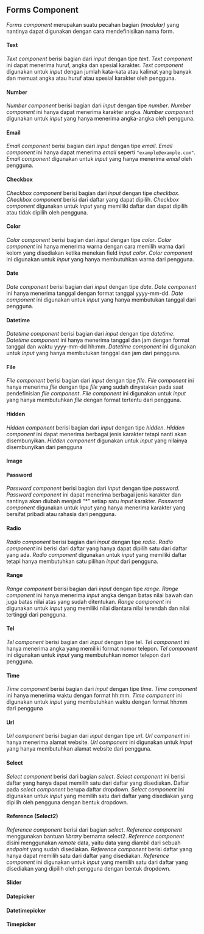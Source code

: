 ## Forms Component  
  
*Forms component* merupakan suatu pecahan bagian *(modular)* yang nantinya dapat digunakan dengan cara mendefinisikan nama form.  
  
#### Text  
  
*Text component* berisi bagian dari *input* dengan tipe *text*. *Text component* ini dapat menerima huruf, angka dan spesial karakter. *Text component* digunakan untuk *input* dengan jumlah kata-kata atau kalimat yang banyak dan memuat angka atau huruf atau spesial karakter oleh pengguna.
  
#### Number  
  
*Number component* berisi bagian dari *input* dengan tipe *number*. *Number component* ini hanya dapat menerima karakter angka. *Number component* digunakan untuk *input* yang hanya menerima angka-angka oleh pengguna.
  
#### Email  
  
*Email component* berisi bagian dari *input* dengan tipe *email*. *Email component* ini hanya dapat menerima *email* seperti `"example@example.com"`. *Email component* digunakan untuk *input* yang hanya menerima *email* oleh pengguna.
  
#### Checkbox  
  
*Checkbox component* berisi bagian dari *input* dengan tipe *checkbox*. *Checkbox component* berisi dari daftar yang dapat dipilih. *Checkbox component* digunakan untuk *input* yang memiliki daftar dan dapat dipilih atau tidak dipilih oleh pengguna.
  
#### Color  
  
*Color component* berisi bagian dari *input* dengan tipe *color*. *Color component* ini hanya menerima warna dengan cara memilih warna dari kolom yang disediakan ketika menekan field *input color*. *Color component* ini digunakan untuk *input* yang hanya membutuhkan warna dari pengguna. 
  
#### Date  
  
*Date component* berisi bagian dari *input* dengan tipe *date*. *Date component* ini hanya menerima tanggal dengan format tanggal yyyy-mm-dd. *Date component* ini digunakan untuk *input* yang hanya membutukan tanggal dari pengguna. 
  
#### Datetime  
  
*Datetime component* berisi bagian dari *input* dengan tipe *datetime*. *Datetime component* ini hanya menerima tanggal dan jam dengan format tanggal dan waktu yyyy-mm-dd hh:mm. *Datetime component* ini digunakan untuk *input* yang hanya membutukan tanggal dan jam dari pengguna. 
  
#### File  
  
*File component* berisi bagian dari *input* dengan tipe *file*. *File component* ini hanya menerima *file* dengan tipe *file* yang sudah dinyatakan pada saat pendefinisian *file component*. *File component* ini digunakan untuk *input* yang hanya membutuhkan *file* dengan format tertentu dari pengguna. 
  
#### Hidden  
  
*Hidden component* berisi bagian dari *input* dengan tipe *hidden*. *Hidden component* ini dapat menerima berbagai jenis karakter tetapi nanti akan disembunyikan. *Hidden component* digunakan untuk *input* yang nilainya disembunyikan dari pengguna
  
#### Image  
  

  
#### Password  
  
*Password component* berisi bagian dari *input* dengan tipe *password*. *Password component* ini dapat menerima berbagai jenis karakter dan nantinya akan diubah menjadi “*” setiap satu *input* karakter. *Password component* digunakan untuk *input* yang hanya menerima karakter yang bersifat pribadi atau rahasia dari pengguna. 
  
#### Radio  
  
*Radio component* berisi bagian dari *input* dengan tipe *radio*. *Radio component* ini berisi dari daftar yang hanya dapat dipilih satu dari daftar yang ada. *Radio component* digunakan untuk *input* yang memiliki daftar tetapi hanya membutuhkan satu pilihan *input* dari pengguna.
  
#### Range  
  
*Range component* berisi bagian dari *input* dengan tipe *range*. *Range component* ini hanya menerima *input* angka dengan batas nilai bawah dan juga batas nilai atas yang sudah ditentukan. *Range component* ini digunakan untuk *input* yang memiliki nilai diantara nilai terendah dan nilai tertinggi dari pengguna. 
  
#### Tel  
  
*Tel component* berisi bagian dari *input* dengan tipe tel. *Tel component* ini hanya menerima angka yang memiliki format nomor telepon. *Tel component* ini digunakan untuk *input* yang membutuhkan nomor telepon dari pengguna. 
  
#### Time  
  
*Time component* berisi bagian dari *input* dengan tipe *time*. *Time component* ini hanya menerima waktu dengan format hh:mm. *Time component* ini digunakan untuk *input* yang membutuhkan waktu dengan format hh:mm dari pengguna
  
#### Url  
  
*Url component* berisi bagian dari *input* dengan tipe *url*. *Url component* ini hanya menerima alamat website. *Url component* ini digunakan untuk *input* yang hanya membutuhkan alamat website dari pengguna. 
  
#### Select  
  
*Select component* berisi dari bagian *select*. *Select component* ini berisi daftar yang hanya dapat memilih satu dari daftar yang disediakan. Daftar pada *select component* berupa daftar dropdown. *Select component* ini digunakan untuk *input* yang memilih satu dari daftar yang disediakan yang dipilih oleh pengguna dengan bentuk dropdown.
  
#### Reference (Select2)  
  
*Reference component* berisi dari bagian *select*. *Reference component* menggunakan bantuan *library* bernama select2. *Reference component* disini menggunakan *remote* data, yaitu data yang diambil dari sebuah *endpoint* yang sudah disediakan. *Reference component* berisi daftar yang hanya dapat memilih satu dari daftar yang disediakan. *Reference component* ini digunakan untuk *input* yang memilih satu dari daftar yang disediakan yang dipilih oleh pengguna dengan bentuk dropdown.
  
#### Slider  
  

  
#### Datepicker  
  

  
#### Datetimepicker  
  

  
#### Timepicker  
  

  
